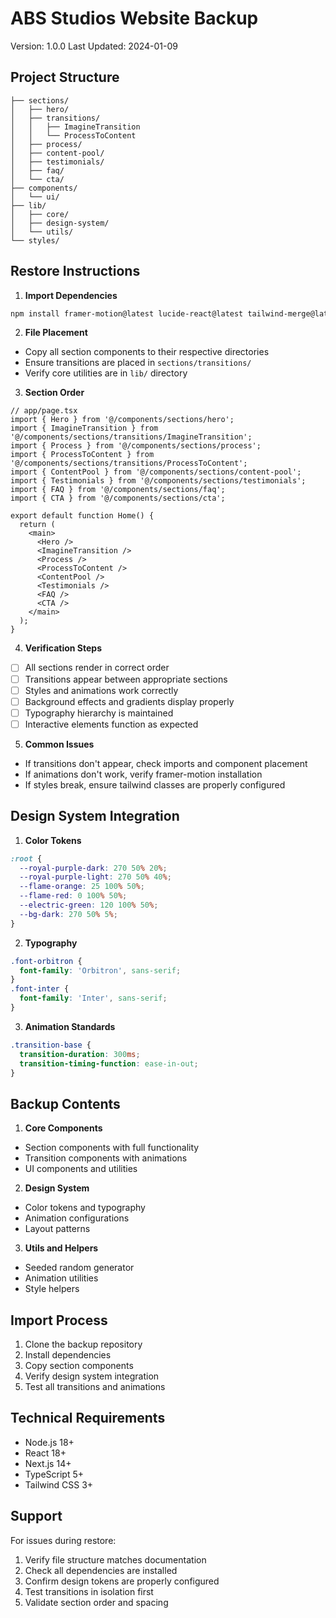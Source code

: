 # ABS Studios Website Backup
Version: 1.0.0
Last Updated: 2024-01-09

## Project Structure
```
├── sections/
│   ├── hero/
│   ├── transitions/
│   │   ├── ImagineTransition
│   │   └── ProcessToContent
│   ├── process/
│   ├── content-pool/
│   ├── testimonials/
│   ├── faq/
│   └── cta/
├── components/
│   └── ui/
├── lib/
│   ├── core/
│   ├── design-system/
│   └── utils/
└── styles/
```

## Restore Instructions

1. **Import Dependencies**
```bash
npm install framer-motion@latest lucide-react@latest tailwind-merge@latest clsx@latest
```

2. **File Placement**
- Copy all section components to their respective directories
- Ensure transitions are placed in `sections/transitions/`
- Verify core utilities are in `lib/` directory

3. **Section Order**
```tsx
// app/page.tsx
import { Hero } from '@/components/sections/hero';
import { ImagineTransition } from '@/components/sections/transitions/ImagineTransition';
import { Process } from '@/components/sections/process';
import { ProcessToContent } from '@/components/sections/transitions/ProcessToContent';
import { ContentPool } from '@/components/sections/content-pool';
import { Testimonials } from '@/components/sections/testimonials';
import { FAQ } from '@/components/sections/faq';
import { CTA } from '@/components/sections/cta';

export default function Home() {
  return (
    <main>
      <Hero />
      <ImagineTransition />
      <Process />
      <ProcessToContent />
      <ContentPool />
      <Testimonials />
      <FAQ />
      <CTA />
    </main>
  );
}
```

4. **Verification Steps**
- [ ] All sections render in correct order
- [ ] Transitions appear between appropriate sections
- [ ] Styles and animations work correctly
- [ ] Background effects and gradients display properly
- [ ] Typography hierarchy is maintained
- [ ] Interactive elements function as expected

5. **Common Issues**
- If transitions don't appear, check imports and component placement
- If animations don't work, verify framer-motion installation
- If styles break, ensure tailwind classes are properly configured

## Design System Integration

1. **Color Tokens**
```css
:root {
  --royal-purple-dark: 270 50% 20%;
  --royal-purple-light: 270 50% 40%;
  --flame-orange: 25 100% 50%;
  --flame-red: 0 100% 50%;
  --electric-green: 120 100% 50%;
  --bg-dark: 270 50% 5%;
}
```

2. **Typography**
```css
.font-orbitron {
  font-family: 'Orbitron', sans-serif;
}
.font-inter {
  font-family: 'Inter', sans-serif;
}
```

3. **Animation Standards**
```css
.transition-base {
  transition-duration: 300ms;
  transition-timing-function: ease-in-out;
}
```

## Backup Contents

1. **Core Components**
- Section components with full functionality
- Transition components with animations
- UI components and utilities

2. **Design System**
- Color tokens and typography
- Animation configurations
- Layout patterns

3. **Utils and Helpers**
- Seeded random generator
- Animation utilities
- Style helpers

## Import Process

1. Clone the backup repository
2. Install dependencies
3. Copy section components
4. Verify design system integration
5. Test all transitions and animations

## Technical Requirements

- Node.js 18+
- React 18+
- Next.js 14+
- TypeScript 5+
- Tailwind CSS 3+

## Support

For issues during restore:
1. Verify file structure matches documentation
2. Check all dependencies are installed
3. Confirm design tokens are properly configured
4. Test transitions in isolation first
5. Validate section order and spacing